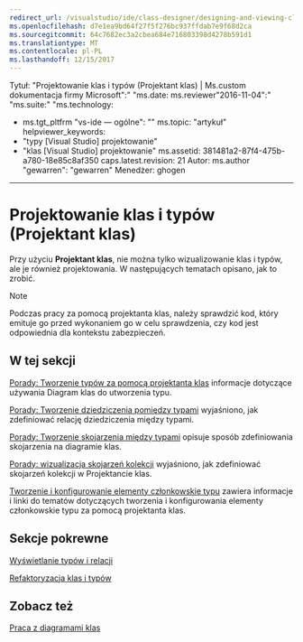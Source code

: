 ```yaml
---
redirect_url: /visualstudio/ide/class-designer/designing-and-viewing-classes-and-types
ms.openlocfilehash: d7e1ea9bd64f27f5f276bc937ffdab7e9f68d2ca
ms.sourcegitcommit: 64c7682ec3a2cbea684e716803398d4278b591d1
ms.translationtype: MT
ms.contentlocale: pl-PL
ms.lasthandoff: 12/15/2017
---
```

Tytuł: "Projektowanie klas i typów (Projektant klas) | Ms.custom dokumentacja firmy Microsoft":" "ms.date: ms.reviewer"2016-11-04":" "ms.suite:" "ms.technology: 
  - ms.tgt_pltfrm "vs-ide — ogólne": "" ms.topic: "artykuł" helpviewer_keywords: 
  - "typy [Visual Studio] projektowanie"
  - "klas [Visual Studio] projektowanie" ms.assetid: 381481a2-87f4-475b-a780-18e85c8af350 caps.latest.revision: 21 Autor: ms.author "gewarren": "gewarren" Menedżer: ghogen
---
# <a name="designing-classes-and-types-class-designer"></a>Projektowanie klas i typów (Projektant klas)
Przy użyciu **Projektant klas**, nie można tylko wizualizowanie klas i typów, ale je również projektowania. W następujących tematach opisano, jak to zrobić.  
  
> [!NOTE]
>  Podczas pracy za pomocą projektanta klas, należy sprawdzić kod, który emituje go przed wykonaniem go w celu sprawdzenia, czy kod jest odpowiednia dla kontekstu zabezpieczeń.  
  
## <a name="in-this-section"></a>W tej sekcji  
 [Porady: Tworzenie typów za pomocą projektanta klas](how-to-create-types.md) informacje dotyczące używania Diagram klas do utworzenia typu.  
  
 [Porady: Tworzenie dziedziczenia pomiędzy typami](how-to-create-inheritance-between-types.md) wyjaśniono, jak zdefiniować relację dziedziczenia między typami.  
  
 [Porady: Tworzenie skojarzenia między typami](how-to-create-associations-between-types.md) opisuje sposób zdefiniowania skojarzenia na diagramie klas.  
  
 [Porady: wizualizacja skojarzeń kolekcji](how-to-visualize-a-collection-association.md) wyjaśniono, jak zdefiniować skojarzeń kolekcji w Projektancie klas.  
  
 [Tworzenie i konfigurowanie elementy członkowskie typu](creating-and-configuring-type-members.md) zawiera informacje i linki do tematów dotyczących tworzenia i konfigurowania elementy członkowskie typu za pomocą projektanta klas.  
  
## <a name="related-sections"></a>Sekcje pokrewne  
 [Wyświetlanie typów i relacji](viewing-types-and-relationships.md)  
  
 [Refaktoryzacja klas i typów](refactoring-classes-and-types.md)  
  
## <a name="see-also"></a>Zobacz też  
 [Praca z diagramami klas](working-with-class-diagrams.md)